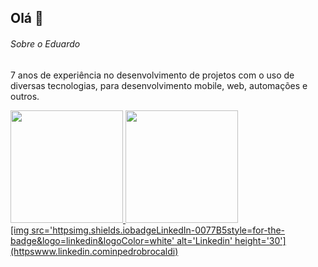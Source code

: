 ## Olá 👋

###### Sobre o Eduardo
7 anos de experiência no desenvolvimento de projetos com o uso de diversas tecnologias, para desenvolvimento mobile, web, automações e outros.

<div>
<a href="https://github.com/MauricioKoop">
<img loading="lazy" height="180em" src="https://github-readme-stats.vercel.app/api/top-langs/?username=MauricioKoop&layout=compact&langs_count=7&theme=dracula"/>
<img loading="lazy" height="180em" src="https://github-readme-stats.vercel.app/api?username=MauricioKoop&show_icons=true&theme=dracula&include_all_commits=true&count_private=true"/>
</div>
[img src='httpsimg.shields.iobadgeLinkedIn-0077B5style=for-the-badge&logo=linkedin&logoColor=white' alt='Linkedin' height='30'](httpswww.linkedin.cominpedrobrocaldi)
